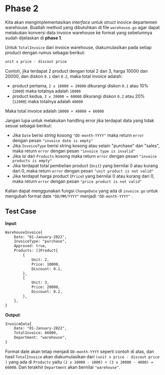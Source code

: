 # Phase 2

Kita akan mengimplementasikan _interface_ untuk _struct_ inovice departemen warehouse. Buatlah method yang dibutuhkan di file `warehouse.go` agar dapat melakukan konversi data invoice warehouse ke format yang sebelumnya sudah dijelaskan di **phase 1**.

Untuk `TotalInvoice` dari invoice warehouse, diakumulasikan pada setiap product dengan rumus sebagai berikut:

```txt
unit x price - discout price
```

Contoh, jika terdapat 2 product dengan total 2 dan 3, harga 10000 dan 20000, dan diskon `0.1` dan `0.2`, maka total invoice adalah:

- product pertama, `2 x 10000 = 20000` dikurangi diskon `0.1` atau 10% (`2000`) maka totalnya adalah `18000`
- product kedua, `3 x 20000 = 60000` dikurangi diskon `0.2` atau 20% (`12000`) maka totalnya adalah `48000`

Maka total invoice adalah `18000 + 48000 = 66000`

Jangan lupa untuk melakukan handling error jika terdapat data yang tidak sesuai sebagai berikut:

- Jika `Date` berisi _string_ kosong `"DD-month-YYYY"` maka return `error` dengan pesan `"invoice date is empty"`
- Jika `InvoiceType` berisi string kosong atau selain "purchase" dan "sales", maka return `error` dengan pesan `"invoice type is invalid"`
- Jika isi dari `Products` kosong maka return `error` dengan pesan `"invoice products is empty"`
- Jika terdapat total pembelian product (`Unit`) yang bernilai 0 atau kurang dari 0, maka return `error` dengan pesan `"unit product is not valid"`
- Jika terdapat harga product (`Price`) yang bernilai 0 atau kurang dari 0, maka return `error` dengan pesan `"price product is not valid"`

Kalian dapat menggunakan fungsi `ChangeDate` yang ada di `invoice.go` untuk mengubah format date `"DD/MM/YYYY"` menjadi `"DD-month-YYYY"` .

## Test Case

**Input**:

```txt
WarehouseInvoice{
    Date: "01-January-2022",
    InvoiceType: "purchase",
    Approved: true,
    Products: []Product{
        {
            Unit: 2,
            Price: 10000,
            Discount: 0.1,
        },
        {
            Unit: 3,
            Price: 20000,
            Discount: 0.2,
        },
    },
}
```

**Output**:

```txt
InvoiceData{
    Date: "01-January-2022",
    TotalInvoice: 66000,
    Department: "warehouse",
}
```

Format date akan tetap menjadi `DD-month-YYYY` seperti contoh di atas, dan hasil `TotalInvoice` akan diakumulasikan dari `(unit x price - discout price )` yang ada di `Products` yaitu `(2 x 10000 - 1000) + (3 x 20000 - 4000) = 66000`.  Dan terakhir `Department` akan bernilai `"warehouse"`.
